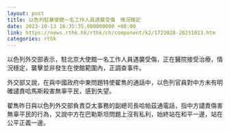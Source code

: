 ```yaml
---
layout: post
title: 以色列駐華使館一名工作人員遇襲受傷　情況穩定
date: 2023-10-13 16:35:35.000000000 +08:00
link: https://news.rthk.hk/rthk/ch/component/k2/1723028-20231013.htm
categories: rthk
---
```


以色列外交部表示，駐北京大使館一名工作人員遇襲受傷，正在醫院接受治療，情況穩定，襲擊並非發生在使館範圍內，正調查事件。

外交部又說，在與中國政府中東問題特使翟雋的通話中，以色列官員對中方未有明確譴責哈馬斯殺害無辜平民，感到失望。

翟雋昨日與以色列外交部負責亞太事務的副總司長哈帕茲通電話，指中方譴責傷害無辜平民的行為，又說中方在巴勒斯坦問題上沒有私利，始終站在和平一邊，站在公平正義一邊。
